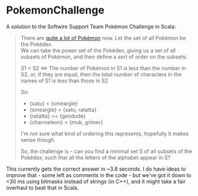 # PokemonChallenge
A solution to the Softwire Support Team Pokémon Challenge in Scala:

> There are [quite a lot of Pokémon](http://pokeapi.co/api/v1/pokedex/) now. Let the set of all Pokémon be the Pokédex.   
> We can take the power set of the Pokédex, giving us a set of all subsets of Pokémon, and then define a sort of order on the subsets:
> 
> S1 < S2 <=> The number of Pokémon in S1 is less than the number in S2, or, if they are equal, then the total number of characters in the names of S1 is less than those in S2
> 
> So:
> * {xatu}  < {smeargle}
> * {smeargle} < {xatu, ratatta}
> * {ratatta} == {geodude}
> * {charmeleon} < {muk, grimer}
> 
> I'm not sure what kind of ordering this represents, hopefully it makes sense though.
> 
> So, the challenge is – can you find a minimal set S of all subsets of the Pokédex, such that all the letters of the alphabet appear in S?

This currently gets the correct answer in ~3.8 seconds. I do have ideas to improve that - some left as comments in the code - but we've got it down to <30 ms using bitmasks instead of strings (in C++), and it might take a fair overhaul to beat that in Scala.
